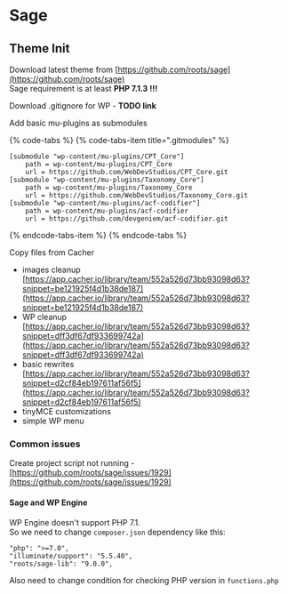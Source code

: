 # Sage

## Theme Init

Download latest theme from [https://github.com/roots/sage](https://github.com/roots/sage)  
Sage requirement is at least **PHP 7.1.3 !!!**

Download .gitignore for WP - **TODO link**

Add basic mu-plugins as submodules

{% code-tabs %}
{% code-tabs-item title=".gitmodules" %}
```text
[submodule "wp-content/mu-plugins/CPT_Core"]
	path = wp-content/mu-plugins/CPT_Core
	url = https://github.com/WebDevStudios/CPT_Core.git
[submodule "wp-content/mu-plugins/Taxonomy_Core"]
	path = wp-content/mu-plugins/Taxonomy_Core
	url = https://github.com/WebDevStudios/Taxonomy_Core.git
[submodule "wp-content/mu-plugins/acf-codifier"]
	path = wp-content/mu-plugins/acf-codifier
	url = https://github.com/devgeniem/acf-codifier.git

```
{% endcode-tabs-item %}
{% endcode-tabs %}

Copy files from Cacher   
- images cleanup [https://app.cacher.io/library/team/552a526d73bb93098d63?snippet=be121925f4d1b38de187](https://app.cacher.io/library/team/552a526d73bb93098d63?snippet=be121925f4d1b38de187)  
- WP cleanup [https://app.cacher.io/library/team/552a526d73bb93098d63?snippet=dff3df67df933699742a](https://app.cacher.io/library/team/552a526d73bb93098d63?snippet=dff3df67df933699742a)  
- basic rewrites [https://app.cacher.io/library/team/552a526d73bb93098d63?snippet=d2cf84eb197611af56f5](https://app.cacher.io/library/team/552a526d73bb93098d63?snippet=d2cf84eb197611af56f5)  
- tinyMCE customizations  
- simple WP menu

### 

### Common issues

Create project script not running - [https://github.com/roots/sage/issues/1929](https://github.com/roots/sage/issues/1929)

#### Sage and WP Engine

WP Engine doesn't support PHP 7.1.  
So we need to change `composer.json` dependency like this:

```text
"php": ">=7.0",
"illuminate/support": "5.5.40",
"roots/sage-lib": "9.0.0",
```

Also need to change condition for checking PHP version in `functions.php`


